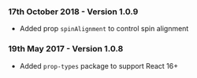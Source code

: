 ### 17th October 2018 - Version 1.0.9
- Added prop `spinAlignment` to control spin alignment

### 19th May 2017 - Version 1.0.8
- Added `prop-types` package to support React 16+

